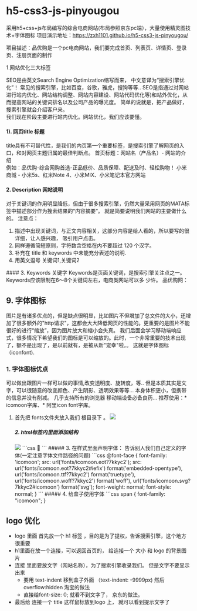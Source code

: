 # h5-css3-js-pinyougou
采用h5+css+js布局编写的综合电商网站(布局参照京东pc端），大量使用精灵图技术+字体图标
项目演示地址：https://zxh1101.github.io/h5-css3-js-pinyougou/


项目描述：品优购是一个pc电商网站，我们要完成首页、列表页、详情页、登录页、注册页面的制作

1.网站优化三大标签

SEO是由英文Search Engine Optimization缩写而来， 中文意译为“搜索引擎优化”！
常见的搜索引擎，比如百度，谷歌，雅虎，搜狗等等..
SEO是指通过对网站进行站内优化、网站结构调整、网站内容建设、网站代码优化等)和站外优化，从而提高网站的关键词排名以及公司产品的曝光度。 简单的说就是，把产品做好，搜索引擎就会介绍客户来。  
 我们现在阶段主要进行站内优化。网站优化，我们应该要懂。

#### 1). 网页title 标题
title具有不可替代性，是我们的内页第一个重要标签，是搜索引擎了解网页的入口，和对网页主题归属的最佳判断点。
首页标题：网站名（产品名）- 网站的介绍    
例如：品优购-综合网购首选-正品低价、品质保障、配送及时、轻松购物！
小米商城 - 小米5s、红米Note 4、小米MIX、小米笔记本官方网站

#### 2. Description  网站说明
对于关键词的作用明显降低，但由于很多搜索引擎，仍然大量采用网页的MATA标签中描述部分作为搜索结果的“内容摘要”。 就是简要说明我们网站的主要做什么的。
<meta name="description" content="品优购JD.COM-专业的综合网上购物商城,销售家电、数码通讯、电脑、家居百货、服装服饰、母婴、图书、食品等数万个品牌优质商品.便捷、诚信的服务，为您提供愉悦的网上购物体验!" />
注意点：
1. 描述中出现关键词，与正文内容相关，这部分内容是给人看的，所以要写的很详细，让人感兴趣， 吸引用户点击。
2. 同样遵循简短原则，字符数含空格在内不要超过 120  个汉字。
3. 补充在 title  和 keywords  中未能充分表述的说明.
4. 用英文逗号 关键词1,关键词2
<meta name="description" content="小米商城直营小米公司旗下所有产品，囊括小米手机系列小米MIX、小米Note 2，红米手机系列红米Note 4、红米4，智能硬件，配件及小米生活周边，同时提供小米客户服务及售后支持。" />
#### 3. Keywords 关键字
Keywords是页面关键词，是搜索引擎关注点之一。Keywords应该限制在6～8个关键词左右，电商类网站可以多 少许。
品优购网：
<meta name="Keywords" content="网上购物,网上商城,手机,笔记本,电脑,MP3,CD,VCD,DV,相机,数码,配件,手表,存储卡,品优购" />

## 9. 字体图标
图片是有诸多优点的，但是缺点很明显，比如图片不但增加了总文件的大小，还增加了很多额外的"http请求"，这都会大大降低网页的性能的。更重要的是图片不能很好的进行“缩放”，因为图片放大和缩小会失真。 我们后面会学习移动端响应式，很多情况下希望我们的图标是可以缩放的。此时，一个非常重要的技术出现了，额不是出现了，是以前就有，是被从新"宠幸"啦。。 这就是字体图标（iconfont).
###  1.  字体图标优点
可以做出跟图片一样可以做的事情,改变透明度、旋转度，等..
但是本质其实是文字，可以很随意的改变颜色、产生阴影、透明效果等等...
本身体积更小，但携带的信息并没有削减。
几乎支持所有的浏览器
移动端设备必备良药...
推荐使用：* icomoon字库、* 阿里icon font字库。

1. 首先把 fonts文件夹放入我们 根目录下 。
   <img src="media/11.png" />
   ##### 2. html标签内里面添加结构
    <img src="media/222.png" />
   ```css
    <span></span>  
   ```
   ##### 3. 在样式里面声明字体： 告诉别人我们自己定义的字体(一定注意字体文件路径的问题)
   ```css
   @font-face {
     font-family: 'icomoon';
     src:  url('fonts/icomoon.eot?7kkyc2');
     src:  url('fonts/icomoon.eot?7kkyc2#iefix') format('embedded-opentype'),
       url('fonts/icomoon.ttf?7kkyc2') format('truetype'),
       url('fonts/icomoon.woff?7kkyc2') format('woff'),
       url('fonts/icomoon.svg?7kkyc2#icomoon') format('svg');
     font-weight: normal;
     font-style: normal;
   }
   ```
   ##### 4. 给盒子使用字体
   ```css
   span {
   		font-family: "icomoon";
   	}

## logo 优化
* logo  里面 首先放一个 h1 标签 ，目的是为了提权，告诉搜索引擎，这个地方很重要
* h1里面在放一个连接，可以返回首页的，   给连接一个 大小 和  logo 的背景图片
* 连接 里面要放文字（网站名称），为了搜索引擎收录我们。  但是文字不要显示出来
  *  要用 text-indent  移到盒子外面 （text-indent: -9999px)   然后overflow:hidden  淘宝的做法
  * 直接给font-size: 0;  就看不到文字了，  京东的做法。
*  最后给 连接一个 title  这样鼠标放到logo 上，  就可以看到提示文字了





















